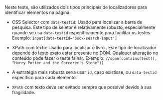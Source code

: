 
Neste teste, são utilizados dois tipos principais de localizadores para identificar elementos na página:

- CSS Selector com `data-testid`:
  Usado para localizar a barra de pesquisa. Este tipo de seletor é relativamente robusto, especialmente quando se usa `data-testid` especificamente para facilitar os testes.
  Exemplo: `input[data-testid='book-search-input']`

- XPath com texto:
  Usado para localizar o livro . Este tipo de localizador depende do texto exato estar presente no DOM. Qualquer alteração no conteúdo  pode fazer o teste falhar.
  Exemplo: `//span[contains(text(), "Harry Potter and the Sorcerer's Stone")]`


- A estratégia mais robusta seria usar `id`, caso existisse, ou `data-testid` específico para cada elemento.
- `XPath` com texto deve ser evitado sempre que possível devido à sua fragilidade.


